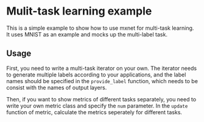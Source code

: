 # Mulit-task learning example
 
This is a simple example to show how to use mxnet for multi-task learning. It uses MNIST as an example and mocks up the multi-label task.

## Usage
First, you need to write a multi-task iterator on your own. The iterator needs to generate multiple labels according to your applications, and the label names should be specified in the `provide_label` function, which needs to be consist with the names of output layers. 

Then, if you want to show metrics of different tasks separately, you need to write your own metric class and specify the `num` parameter. In the `update` function of metric, calculate the metrics seperately for different tasks. 
